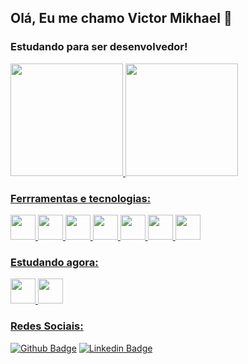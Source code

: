 ## Olá, Eu me chamo Victor Mikhael 👋

### Estudando para ser desenvolvedor!

<div>
<a href="https://github.com/whitwander">
<img loading="lazy" height="180em" src="https://github-readme-stats.vercel.app/api/top-langs/?username=whitwander&layout=compact&langs_count=7&theme=dracula"/>
<img loading="lazy" height="180em" src="https://github-readme-stats.vercel.app/api?username=whitwander&show_icons=true&theme=dracula&include_all_commits=true&count_private=true"/>
</div>

### Ferrramentas e tecnologias:

<img loading="lazy" src="https://cdn.jsdelivr.net/gh/devicons/devicon/icons/javascript/javascript-original.svg" width="40" height="40"/> <img loading="lazy" src="https://cdn.jsdelivr.net/gh/devicons/devicon/icons/html5/html5-original.svg" width="40" height="40"/> <img loading="lazy" src="https://cdn.jsdelivr.net/gh/devicons/devicon/icons/css3/css3-original.svg" width="40" height="40"/> <img loading="lazy" src="https://cdn.jsdelivr.net/gh/devicons/devicon/icons/git/git-original.svg" width="40" height="40"/> <img loading="lazy" src="https://cdn.jsdelivr.net/gh/devicons/devicon/icons/bootstrap/bootstrap-original.svg" width="40" height="40"/> <img loading="lazy" src="https://cdn.jsdelivr.net/gh/devicons/devicon@v2.15.1/icons/tailwindcss/tailwindcss-plain.svg" width="40" height="40"/> <img loading="lazy" src="https://cdn.jsdelivr.net/gh/devicons/devicon/icons/react/react-original.svg" width="40" height="40"/>

### Estudando agora:

<img src="https://cdn.jsdelivr.net/gh/devicons/devicon@latest/icons/typescript/typescript-original.svg" width="40" height="40"/> <img src="https://cdn.jsdelivr.net/gh/devicons/devicon@latest/icons/nodejs/nodejs-original.svg" width="40" height="40"/>
          
          
           

### Redes Sociais:

[![Github Badge](https://img.shields.io/badge/-Github-000?style=flat-square&logo=Github&logoColor=white&link=https://github.com/whitwander)](https://github.com/whitwander) [![Linkedin Badge](https://img.shields.io/badge/-LinkedIn-blue?style=flat-square&logo=Linkedin&logoColor=white&link=https://www.linkedin.com/in/victor-pomaroli-a626b71a2/)]( https://www.linkedin.com/in/victor-pomaroli-a626b71a2/)






